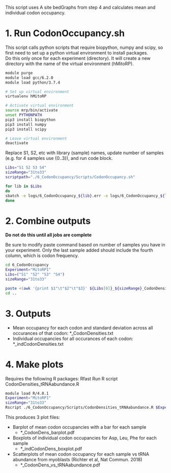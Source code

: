 This script uses A site bedGraphs from step 4 and calculates mean and individual codon occupancy. 

# 1. Run CodonOccupancy.sh
This script calls python scripts that require biopython, numpy and scipy, so first need to set up a python virtual environment to install packages.  
Do this only once for each experiment (directory). It will create a new directory with the name of the virtual environment (hMitoRP).
```bash
module purge
module load gcc/6.2.0
module load python/3.7.4

# Set up virtual environment
virtualenv hMitoRP

# Activate virtual environment
source mrp/bin/activate
unset PYTHONPATH
pip3 install biopython
pip3 install numpy
pip3 install scipy

# Leave virtual environment
deactivate
```

Replace S1, S2, etc with library (sample) names, update number of samples (e.g. for 4 samples use {0..3}), and run code block.
```bash
Libs="S1 S2 S3 S4"
sizeRange="31to33"
scriptpath="./6_CodonOccupancy/Scripts/CodonOccupancy.sh"

for lib in $Libs
do
sbatch -e logs/6_CodonOccupancy_${lib}.err -o logs/6_CodonOccupancy_${lib}.log $scriptpath $lib $sizeRange
done
```

# 2. Combine outputs
**Do not do this until all jobs are complete**  

Be sure to modify paste command based on number of samples you have in your experiment. Only the last sample added should include the fourth column, which is codon frequency.

```bash
cd 6_CodonOccupancy
Experiment="MitoRP1"
Libs=("S1" "S2" "S3" "S4")
sizeRange="31to33"

paste <(awk '{print $1"\t"$2"\t"$3}' ${Libs[0]}_${sizeRange}_CodonDensities.txt) <(awk '{print $2"\t"$3}' ${Libs[1]}_${sizeRange}_CodonDensities.txt) <(awk '{print $2"\t"$3}' ${Libs[2]}_${sizeRange}_CodonDensities.txt) <(awk '{print $2"\t"$3"\t"$4}' ${Libs[3]}_${sizeRange}_CodonDensities.txt) > ../${Experiment}_${sizeRange}_CodonDensities.txt
cd ..
```
  
# 3. Outputs
  - Mean occupancy for each codon and standard deviation across all occurances of that codon: \*_CodonDensities.txt 
  - Individual occupancies for all occurances of each codon: \*_indCodonDensities.txt

# 4. Make plots
Requires the following R packages: Rfast
Run R script CodonDensities_tRNAabundance.R
```bash
module load R/4.0.1
Experiment="MitoRP1"
sizeRange="31to33"
Rscript ./6_CodonOccupancy/Scripts/CodonDensities_tRNAabundance.R $Experiment $sizeRange
```
This produces 3 plot files: 
- Barplot of mean codon occupancies with a bar for each sample
  - \*_CodonDens_barplot.pdf
- Boxplots of individual codon occupancies for Asp, Leu, Phe for each sample
  - \*_indCodonDens_boxplot.pdf
- Scatterplots of mean codon occupancy for each sample vs tRNA abundance from myoblasts (Richter et al, Nat Commun. 2018)
  - \*_CodonDens_vs_tRNAabundance.pdf